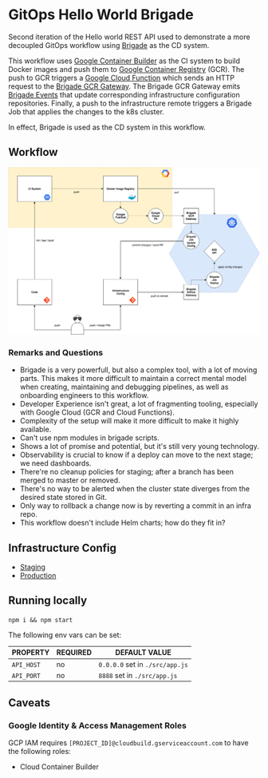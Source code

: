# GitOps Hello World Brigade

Second iteration of the Hello world REST API used to demonstrate a more decoupled GitOps workflow
using [Brigade](https://brigade.sh/) as the CD system.

This workflow uses [Google Container Builder](https://cloud.google.com/container-builder/) as the
CI system to build Docker images and push them to [Google Container Registry](https://cloud.google.com/container-registry/) (GCR). The push to GCR triggers a [Google Cloud Function](https://github.com/danillouz/brigade-gcr-gateway/tree/master/gcf-pubsub)
which sends an HTTP request to the [Brigade GCR Gateway](https://github.com/danillouz/brigade-gcr-gateway).
The Brigade GCR Gateway emits [Brigade Events](https://github.com/Azure/brigade/blob/master/docs/topics/design.md#the-operators-view)
that update corresponding infrastructure configuration repositories. Finally, a push to the infrastructure
remote triggers a Brigade Job that applies the changes to the k8s cluster.

In effect, Brigade is used as the CD system in this workflow.

## Workflow

![workflow](./workflow.png)

### Remarks and Questions

* Brigade is a very powerfull, but also a complex tool, with a lot of moving parts. This makes it more difficult to maintain a correct mental model when creating, maintaining and debugging pipelines, as well as onboarding engineers to this workflow.
* Developer Experience isn't great, a lot of fragmenting tooling, especially with Google Cloud (GCR and Cloud Functions).
* Complexity of the setup will make it more difficult to make it highly available.
* Can't use npm modules in brigade scripts.
* Shows a lot of promise and potential, but it's still very young technology.
* Observability is crucial to know if a deploy can move to the next stage; we need dashboards.
* There're no cleanup policies for staging; after a branch has been merged to master or removed.
* There's no way to be alerted when the cluster state diverges from the desired state stored in Git.
* Only way to rollback a change now is by reverting a commit in an infra repo.
* This workflow doesn't include Helm charts; how do they fit in?

## Infrastructure Config

* [Staging](https://github.com/crowdynews/gitops-hello-world-brigade-infra-staging)
* [Production](https://github.com/crowdynews/gitops-hello-world-brigade-infra-production)

## Running locally

```
npm i && npm start
```

The following env vars can be set:

| PROPERTY   | REQUIRED | DEFAULT VALUE                   |
| ---------- | -------- | ------------------------------- |
| `API_HOST` | no       | `0.0.0.0` set in `./src/app.js` |
| `API_PORT` | no       | `8888` set in `./src/app.js`    |

## Caveats

### Google Identity & Access Management Roles

GCP IAM requires `[PROJECT_ID]@cloudbuild.gserviceaccount.com` to have the following roles:

* Cloud Container Builder
